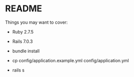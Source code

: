 # README

Things you may want to cover:

* Ruby 2.7.5

* Rails 7.0.3

* bundle install

* cp config/application.example.yml config/application.yml

* rails s
